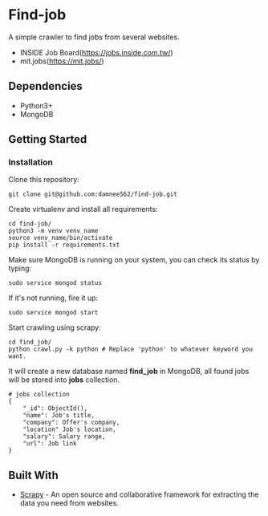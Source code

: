 # Find-job
A simple crawler to find jobs from several websites.
* INSIDE Job Board(https://jobs.inside.com.tw/)
* mit.jobs(https://mit.jobs/)

## Dependencies
* Python3+
* MongoDB

## Getting Started
### Installation
Clone this repository:

    git clone git@github.com:damnee562/find-job.git

Create virtualenv and install all requirements:

    cd find-job/
    python3 -m venv venv_name
    source venv_name/bin/activate
    pip install -r requirements.txt

Make sure MongoDB is running on your system, you can check its status by typing:

    sudo service mongod status

If it's not running, fire it up:

    sudo service mongod start

Start crawling using scrapy:

    cd find_job/
    python crawl.py -k python # Replace 'python' to whatever keyword you want.

It will create a new database named **find_job** in MongoDB, all found jobs will be stored into **jobs** collection.

    # jobs collection
    {
        "_id": ObjectId(),
        "name": Job's title,
        "company": Offer's company,
        "location" Job's location,
        "salary": Salary range,
        "url": Job link
    }

## Built With
* [Scrapy](https://scrapy.org/) - An open source and collaborative framework for extracting the data you need from websites.
